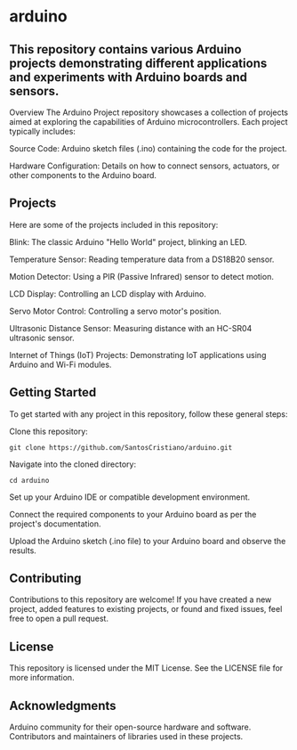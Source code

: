 # arduino

## This repository contains various Arduino projects demonstrating different applications and experiments with Arduino boards and sensors.

Overview
The Arduino Project repository showcases a collection of projects aimed at exploring the capabilities of Arduino microcontrollers. Each project typically includes:

Source Code: Arduino sketch files (.ino) containing the code for the project.

Hardware Configuration: Details on how to connect sensors, actuators, or other components to the Arduino board.

## Projects

Here are some of the projects included in this repository:

Blink: The classic Arduino "Hello World" project, blinking an LED.

Temperature Sensor: Reading temperature data from a DS18B20 sensor.

Motion Detector: Using a PIR (Passive Infrared) sensor to detect motion.

LCD Display: Controlling an LCD display with Arduino.

Servo Motor Control: Controlling a servo motor's position.

Ultrasonic Distance Sensor: Measuring distance with an HC-SR04 ultrasonic sensor.

Internet of Things (IoT) Projects: Demonstrating IoT applications using Arduino and Wi-Fi modules.

## Getting Started

To get started with any project in this repository, follow these general steps:

Clone this repository:

```git clone https://github.com/SantosCristiano/arduino.git```

Navigate into the cloned directory:

```cd arduino```

Set up your Arduino IDE or compatible development environment.

Connect the required components to your Arduino board as per the project's documentation.

Upload the Arduino sketch (.ino file) to your Arduino board and observe the results.

## Contributing

Contributions to this repository are welcome! If you have created a new project, added features to existing projects, or found and fixed issues, feel free to open a pull request.

## License

This repository is licensed under the MIT License. See the LICENSE file for more information.

## Acknowledgments

Arduino community for their open-source hardware and software.
Contributors and maintainers of libraries used in these projects.
